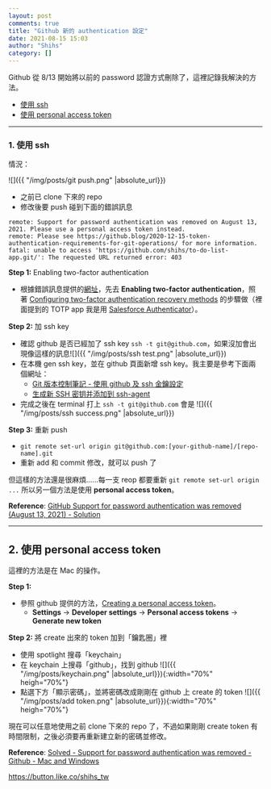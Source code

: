 ```yaml
---
layout: post
comments: true
title: "Github 新的 authentication 設定"
date: 2021-08-15 15:03
author: "Shihs"
category: []
---
```


Github 從 8/13 開始將以前的 password 認證方式刪除了，這裡記錄我解決的方法。

- [使用 ssh](https://shihs.github.io/blog/2021/08/15/Github-%E6%96%B0%E7%9A%84-authentication-%E8%A8%AD%E5%AE%9A/#1-%E4%BD%BF%E7%94%A8-ssh)
- [使用 personal access token](https://shihs.github.io/blog/2021/08/15/Github-%E6%96%B0%E7%9A%84-authentication-%E8%A8%AD%E5%AE%9A/#2-%E4%BD%BF%E7%94%A8-personal-access-token)

---

### 1. 使用 ssh

情況：

![]({{ "/img/posts/git push.png" |absolute_url}})

- 之前已 clone 下來的 repo
- 修改後要 push 碰到下面的錯誤訊息

```bash=
remote: Support for password authentication was removed on August 13, 2021. Please use a personal access token instead.
remote: Please see https://github.blog/2020-12-15-token-authentication-requirements-for-git-operations/ for more information.
fatal: unable to access 'https://github.com/shihs/to-do-list-app.git/': The requested URL returned error: 403
```

**Step 1:** Enabling two-factor authentication

- 根據錯誤訊息提供的[網址](https://github.blog/2020-12-15-token-authentication-requirements-for-git-operations/)，先去 **Enabling two-factor authentication**，照著 [Configuring two-factor authentication recovery methods](https://docs.github.com/en/github/authenticating-to-github/securing-your-account-with-two-factor-authentication-2fa/configuring-two-factor-authentication-recovery-methods) 的步驟做（裡面提到的 TOTP app 我是用 [Salesforce Authenticator](https://www.salesforce.com/solutions/mobile/app-suite/security/)）。

**Step 2:** 加 ssh key

- 確認 github 是否已經加了 ssh key `ssh -t git@github.com`，如果沒加會出現像這樣的訊息![]({{ "/img/posts/ssh test.png" |absolute_url}})
- 在本機 gen ssh key，並在 github 頁面新增 ssh key。我主要是參考下面兩個網址：
  - [Git 版本控制筆記 - 使用 github 及 ssh 金鑰設定](https://blog.jaycetyle.com/2018/02/github-ssh/)
  - [生成新 SSH 密钥并添加到 ssh-agent](https://docs.github.com/cn/github/authenticating-to-github/connecting-to-github-with-ssh/generating-a-new-ssh-key-and-adding-it-to-the-ssh-agent#adding-your-ssh-key-to-the-ssh-agent)
- 完成之後在 terminal 打上 `ssh -t git@github.com` 會是
  ![]({{ "/img/posts/ssh success.png" |absolute_url}})

**Step 3:** 重新 push

- `git remote set-url origin git@github.com:[your-github-name]/[repo-name].git`
- 重新 add 和 commit 修改，就可以 push 了

但這樣的方法還是很麻煩......每一支 reop 都要重新 `git remote set-url origin ...` 所以另一個方法是使用 **personal access token**。

**Reference**:
[GitHub Support for password authentication was removed (August 13, 2021) - Solution](https://www.youtube.com/watch?v=5Jz0wVmYUUE)

---

## 2. 使用 personal access token

這裡的方法是在 Mac 的操作。

**Step 1:**

- 參照 github 提供的方法，[Creating a personal access token](https://docs.github.com/en/github/authenticating-to-github/keeping-your-account-and-data-secure/creating-a-personal-access-token)。
  - **Settings** -> **Developer settings** -> **Personal access tokens** -> **Generate new token**

**Step 2:** 將 create 出來的 token 加到「鑰匙圈」裡

- 使用 spotlight 搜尋「keychain」
- 在 keychain 上搜尋「github」，找到 github
  ![]({{ "/img/posts/keychain.png" |absolute_url}}){:width="70%" heigh="70%"}
- 點選下方「顯示密碼」，並將密碼改成剛剛在 github 上 create 的 token
  ![]({{ "/img/posts/add token.png" |absolute_url}}){:width="70%" heigh="70%"}

現在可以任意地使用之前 clone 下來的 repo 了，不過如果剛剛 create token 有時間限制，之後必須要再重新建立新的密碼並修改。

**Reference**:
[Solved - Support for password authentication was removed - Github - Mac and Windows](https://www.youtube.com/watch?v=aKaYpl-ZpGg)

https://button.like.co/shihs_tw
